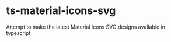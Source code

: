 # ts-material-icons-svg
Attempt to make the latest Material Icons SVG designs available in typescript
